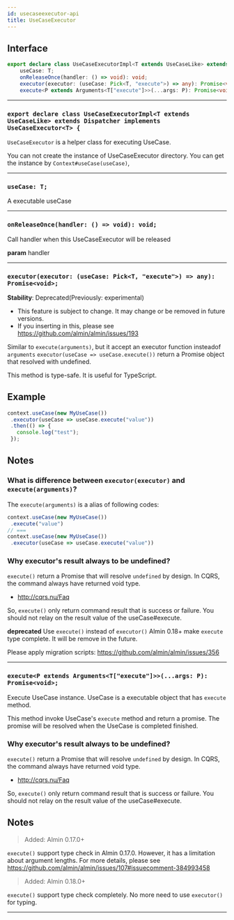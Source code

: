 ```yaml
---
id: usecaseexecutor-api
title: UseCaseExecutor
---
```


<!-- THIS DOCUMENT IS AUTOMATICALLY GENERATED FROM src/*.ts -->
<!-- Please edit src/*.ts and `npm run build:docs:api` -->


## Interface

```typescript
export declare class UseCaseExecutorImpl<T extends UseCaseLike> extends Dispatcher implements UseCaseExecutor<T> {
    useCase: T;
    onReleaseOnce(handler: () => void): void;
    executor(executor: (useCase: Pick<T, "execute">) => any): Promise<void>;
    execute<P extends Arguments<T["execute"]>>(...args: P): Promise<void>;
```

----

### `export declare class UseCaseExecutorImpl<T extends UseCaseLike> extends Dispatcher implements UseCaseExecutor<T> {`


`UseCaseExecutor` is a helper class for executing UseCase.

You can not create the instance of UseCaseExecutor directory.
You can get the instance by `Context#useCase(useCase)`,

----

### `useCase: T;`


A executable useCase

----

### `onReleaseOnce(handler: () => void): void;`


Call handler when this UseCaseExecutor will be released

<b>param</b> handler

----

### `executor(executor: (useCase: Pick<T, "execute">) => any): Promise<void>;`


**Stability**: Deprecated(Previously: experimental)

- This feature is subject to change. It may change or be removed in future versions.
- If you inserting in this, please see <https://github.com/almin/almin/issues/193>

Similar to `execute(arguments)`, but it accept an executor function insteadof `arguments`
`executor(useCase => useCase.execute())` return a Promise object that resolved with undefined.

This method is type-safe. It is useful for TypeScript.

## Example

```js
context.useCase(new MyUseCase())
 .executor(useCase => useCase.execute("value"))
 .then(() => {
   console.log("test");
 });
```

## Notes

### What is difference between `executor(executor)` and `execute(arguments)`?

The `execute(arguments)` is a alias of following codes:

```js
context.useCase(new MyUseCase())
 .execute("value")
// ===
context.useCase(new MyUseCase())
 .executor(useCase => useCase.execute("value"))
```

### Why executor's result always to be undefined?

`execute()` return a Promise that will resolve `undefined` by design.
In CQRS, the command always have returned void type.

- http://cqrs.nu/Faq

So, `execute()` only return command result that is success or failure.
You should not relay on the result value of the useCase#execute.


<b>deprecated</b> Use `execute()` instead of `executor()`
Almin 0.18+ make `execute` type complete.
It will be remove in the future.

Please apply migration scripts:
https://github.com/almin/almin/issues/356

----

### `execute<P extends Arguments<T["execute"]>>(...args: P): Promise<void>;`


Execute UseCase instance.
UseCase is a executable object that has `execute` method.

This method invoke UseCase's `execute` method and return a promise<void>.
The promise will be resolved when the UseCase is completed finished.

### Why executor's result always to be undefined?

`execute()` return a Promise that will resolve `undefined` by design.
In CQRS, the command always have returned void type.

- http://cqrs.nu/Faq

So, `execute()` only return command result that is success or failure.
You should not relay on the result value of the useCase#execute.

## Notes

> Added: Almin 0.17.0+

`execute()` support type check in Almin 0.17.0.
However, it has a limitation about argument lengths.
For more details, please see <https://github.com/almin/almin/issues/107#issuecomment-384993458>

> Added: Almin 0.18.0+

`execute()` support type check completely.
No more need to use `executor()` for typing.

----

